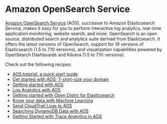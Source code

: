 # Amazon OpenSearch Service

[Amazon OpenSearch Service][aes-main] (AOS), successor to Amazon Elasticsearch Service,
makes it easy for you to perform interactive log analytics, real-time application
monitoring, website search, and more. OpenSearch is an open source, distributed 
search and analytics suite derived from Elasticsearch. It offers the latest 
versions of OpenSearch, support for 19 versions of Elasticsearch (1.5 to 7.10 versions),
and visualization capabilities powered by OpenSearch Dashboards and Kibana 
(1.5 to 7.10 versions). 

Check out the following recipes:

- [AOS tutorial: a quick start guide][aos-tut]
- [Get started with AOS: T-shirt-size your domain][aos-gs]
- [Getting started with AOS][aes-ws]
- [Log Analytics with AOS][loan-ws]
- [Getting started with Open Distro for Elasticsearch][od-ws]
- [Know your data with Machine Learning][ml-ws]
- [Send CloudTrail Logs to AOS][ct-ws]
- [Searching DynamoDB Data with AOS][bs-ws]
- [Getting Started with Trace Analytics in AOS][tracing-aes]

[aes-main]: https://aws.amazon.com/opensearch-service/
[aos-gs]: https://aws.amazon.com/blogs/big-data/get-started-with-amazon-opensearch-service-t-shirt-size-your-domain/
[aos-tut]: https://aws.amazon.com/blogs/big-data/amazon-opensearch-tutorial-a-quick-start-guide/
[aes-ws]: https://intro.aesworkshops.com/
[loan-ws]: https://aesworkshops.com/log-analytics/mainlab/
[od-ws]: https://od4es.aesworkshops.com/
[ml-ws]: https://reinvent.aesworkshops.com/ant346/
[ct-ws]: https://cloudtrail.aesworkshops.com/
[bs-ws]: https://bookstore.aesworkshops.com/
[tracing-aes]: https://aws.amazon.com/blogs/big-data/getting-started-with-trace-analytics-in-amazon-elasticsearch-service/

